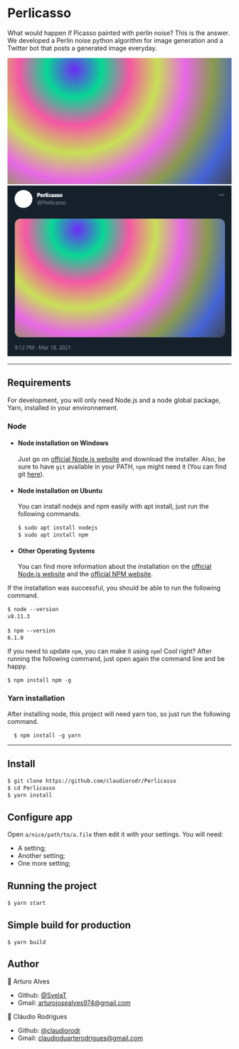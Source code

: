 # Perlicasso

What would happen if Picasso painted with perlin noise? This is the answer. We developed a Perlin noise python algorithm for image generation and a Twitter bot that posts a generated image everyday.

![alt text](https://github.com/claudiorodr/Perlicasso/blob/master/assets/generatedMap.png)
![alt text](https://github.com/claudiorodr/Perlicasso/blob/master/assets/Twitter.png)

---
## Requirements

For development, you will only need Node.js and a node global package, Yarn, installed in your environnement.

### Node
- #### Node installation on Windows

  Just go on [official Node.js website](https://nodejs.org/) and download the installer.
Also, be sure to have `git` available in your PATH, `npm` might need it (You can find git [here](https://git-scm.com/)).

- #### Node installation on Ubuntu

  You can install nodejs and npm easily with apt install, just run the following commands.

      $ sudo apt install nodejs
      $ sudo apt install npm

- #### Other Operating Systems
  You can find more information about the installation on the [official Node.js website](https://nodejs.org/) and the [official NPM website](https://npmjs.org/).

If the installation was successful, you should be able to run the following command.

    $ node --version
    v8.11.3

    $ npm --version
    6.1.0

If you need to update `npm`, you can make it using `npm`! Cool right? After running the following command, just open again the command line and be happy.

    $ npm install npm -g

###
### Yarn installation
  After installing node, this project will need yarn too, so just run the following command.

      $ npm install -g yarn

---

## Install

    $ git clone https://github.com/claudiorodr/Perlicasso
    $ cd Perlicasso
    $ yarn install

## Configure app

Open `a/nice/path/to/a.file` then edit it with your settings. You will need:

- A setting;
- Another setting;
- One more setting;

## Running the project

    $ yarn start

## Simple build for production

    $ yarn build

## Author
👤 Arturo Alves

- Github: [@SvelaT](https://github.com/SvelaT)
- Gmail: arturojosealves974@gmail.com

👤 Cláudio Rodrigues

- Github: [@claudiorodr](https://github.com/claudiorodr)
- Gmail: claudioduarterodrigues@gmail.com